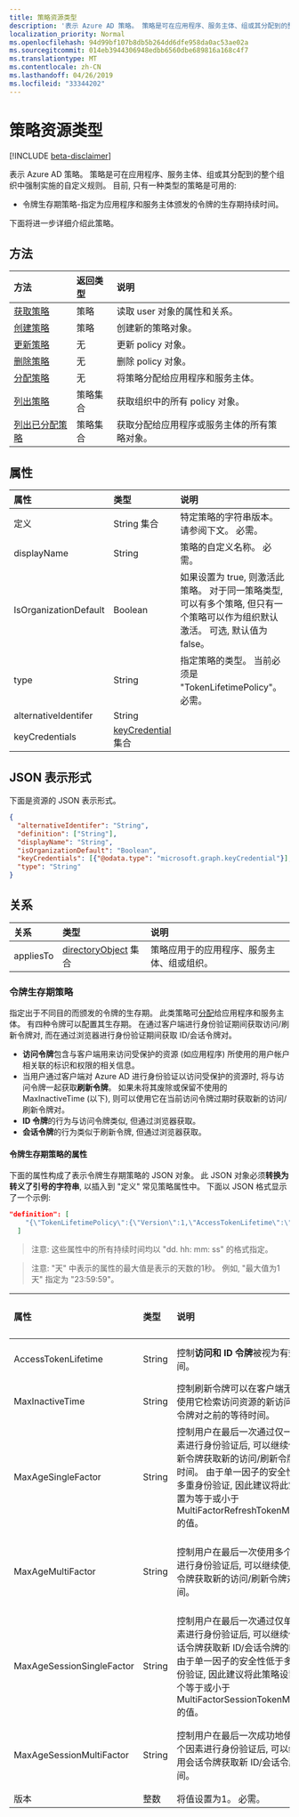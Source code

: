 ```yaml
---
title: 策略资源类型
description: '表示 Azure AD 策略。 策略是可在应用程序、服务主体、组或其分配到的整个组织中强制实施的自定义规则。 目前, 只有一种类型的策略是可用的:'
localization_priority: Normal
ms.openlocfilehash: 94d99bf107b8db5b264dd6dfe958da0ac53ae02a
ms.sourcegitcommit: 014eb3944306948edbb6560dbe689816a168c4f7
ms.translationtype: MT
ms.contentlocale: zh-CN
ms.lasthandoff: 04/26/2019
ms.locfileid: "33344202"
---
```

# <a name="policy-resource-type"></a>策略资源类型

[!INCLUDE [beta-disclaimer](../../includes/beta-disclaimer.md)]

表示 Azure AD 策略。 策略是可在应用程序、服务主体、组或其分配到的整个组织中强制实施的自定义规则。 目前, 只有一种类型的策略是可用的:

- 令牌生存期策略-指定为应用程序和服务主体颁发的令牌的生存期持续时间。

下面将进一步详细介绍此策略。

## <a name="methods"></a>方法
| 方法       | 返回类型  |说明|
|:---------------|:--------|:----------|
| [获取策略](../api/policy-get.md) |策略|读取 user 对象的属性和关系。|
|[创建策略](../api/policy-post.md)|策略|创建新的策略对象。|
|[更新策略](../api/policy-update.md)|无|更新 policy 对象。|
|[删除策略](../api/policy-delete.md)|无|删除 policy 对象。|
|[分配策略](../api/policy-assign.md)|无|将策略分配给应用程序和服务主体。|
|[列出策略](../api/policy-list.md)|策略集合|获取组织中的所有 policy 对象。|
|[列出已分配策略](../api/policy-list-assigned.md)|策略集合|获取分配给应用程序或服务主体的所有策略对象。|

##  <a name="properties"></a>属性
| 属性     | 类型   |说明|
|:---------------|:--------|:----------|
|定义|String 集合|特定策略的字符串版本。 请参阅下文。 必需。|
|displayName|String|策略的自定义名称。 必需。|
|IsOrganizationDefault|Boolean|如果设置为 true, 则激活此策略。 对于同一策略类型, 可以有多个策略, 但只有一个策略可以作为组织默认激活。 可选, 默认值为 false。|
|type|String|指定策略的类型。 当前必须是 "TokenLifetimePolicy"。 必需。|
|alternativeIdentifer|String| |
|keyCredentials| [keyCredential](keycredential.md) 集合| |

## <a name="json-representation"></a>JSON 表示形式
下面是资源的 JSON 表示形式。

<!--{
  "blockType": "resource",
  "@odata.type": "microsoft.graph.policy",
  "keyProperty": "id",
  "baseType":"microsoft.graph.directoryObject",  
  "openType": true
}-->
```json
{
  "alternativeIdentifer": "String",
  "definition": ["String"],
  "displayName": "String",
  "isOrganizationDefault": "Boolean",
  "keyCredentials": [{"@odata.type": "microsoft.graph.keyCredential"}],
  "type": "String"
}
```

## <a name="relationships"></a>关系
|关系|类型|说明|
|:-------------|:-----------|:-----------|
|appliesTo|[directoryObject](../resources/directoryobject.md) 集合|策略应用于的应用程序、服务主体、组或组织。|

### <a name="token-lifetime-policy"></a>令牌生存期策略
指定出于不同目的而颁发的令牌的生存期。 此类策略可[分配](../api/policy-assign.md)给应用程序和服务主体。 有四种令牌可以配置其生存期。 在通过客户端进行身份验证期间获取访问/刷新令牌对, 而在通过浏览器进行身份验证期间获取 ID/会话令牌对。

- **访问令牌**包含与客户端用来访问受保护的资源 (如应用程序) 所使用的用户帐户相关联的标识和权限的相关信息。
- 当用户通过客户端对 Azure AD 进行身份验证以访问受保护的资源时, 将与访问令牌一起获取**刷新令牌**。 如果未将其废除或保留不使用的 MaxInactiveTime (以下), 则可以使用它在当前访问令牌过期时获取新的访问/刷新令牌对。
- **ID 令牌**的行为与访问令牌类似, 但通过浏览器获取。
- **会话令牌**的行为类似于刷新令牌, 但通过浏览器获取。

#### <a name="properties-of-a-token-lifetime-policy"></a>令牌生存期策略的属性
下面的属性构成了表示令牌生存期策略的 JSON 对象。 此 JSON 对象必须**转换为转义了引号的字符串**, 以插入到 "定义" 常见策略属性中。 下面以 JSON 格式显示了一个示例:

<!-- {
  "blockType": "ignored"
}-->
``` json
"definition": [
    "{\"TokenLifetimePolicy\":{\"Version\":1,\"AccessTokenLifetime\":\"8:00:00\",\"MaxInactiveTime\":\"20:00:00\",}}"
  ]
```

>注意: 这些属性中的所有持续时间均以 "dd. hh: mm: ss" 的格式指定。

>注意: "天" 中表示的属性的最大值是表示的天数的1秒。 例如, "最大值为1天" 指定为 "23:59:59"。

| 属性     | 类型   |说明| 最小值 | 最大值 | 默认值|
|:---------------|:--------|:----------|:--------|:--------|:----|
|AccessTokenLifetime|String|控制**访问和 ID 令牌**被视为有效的时间。|10 分钟|1 天|1 hour|
|MaxInactiveTime|String|控制刷新令牌可以在客户端无法再使用它检索访问资源的新访问/刷新令牌对之前的等待时间。|10 分钟|90 天|14 天|
|MaxAgeSingleFactor|String|控制用户在最后一次通过仅一个因素进行身份验证后, 可以继续使用刷新令牌获取新的访问/刷新令牌对的时间。 由于单一因子的安全性低于多重身份验证, 因此建议将此策略设置为等于或小于 MultiFactorRefreshTokenMaxAge 的值。|10 分钟|截止-已吊销|365天或截止-已撤销|
|MaxAgeMultiFactor|String|控制用户在最后一次使用多个因素进行身份验证后, 可以继续使用刷新令牌获取新的访问/刷新令牌对的时间。|10 分钟|截止-已吊销|365天或截止-已撤销|
|MaxAgeSessionSingleFactor|String|控制用户在最后一次通过仅单个因素进行身份验证后, 可以继续使用会话令牌获取新 ID/会话令牌的时间。 由于单一因子的安全性低于多重身份验证, 因此建议将此策略设置为一个等于或小于 MultiFactorSessionTokenMaxAge 的值。|10 分钟|截止-已吊销|365或直到被吊销|
|MaxAgeSessionMultiFactor|String|控制用户在最后一次成功地使用多个因素进行身份验证后, 可以继续使用会话令牌获取新 ID/会话令牌的时间。|10 分钟|截止-已吊销|365或直到被吊销|
|版本|整数|将值设置为1。 必需。|无|无|无|


